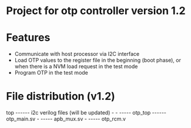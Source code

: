 # Project for otp controller version 1.2

# Features
- Communicate with host processor via I2C interface
- Load OTP values to the register file in the beginning (boot phase), or when there is a NVM load request in the test mode
- Program OTP in the test mode

# File distribution  (v1.2)
 
top ------ i2c verilog files (will be updated)
     -
	 -
	 ----- otp_top ------ otp_main.sv
	                -
					----- apb_mux.sv
					-
					----- otp_rcm.v
					